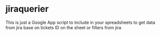 # jiraquerier
This is just a Google App script to include in your spreadsheets to get data from jira base on tickets ID on the sheet or filters from jira
